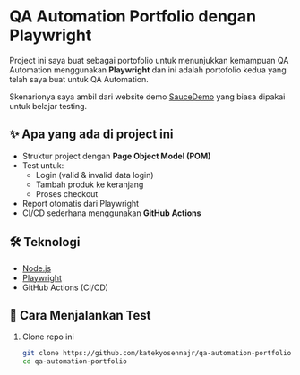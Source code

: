 # QA Automation Portfolio dengan Playwright

Project ini saya buat sebagai portofolio untuk menunjukkan kemampuan QA Automation menggunakan **Playwright** dan ini adalah portofolio kedua yang telah saya buat untuk QA Automation.
  
Skenarionya saya ambil dari website demo [SauceDemo](https://www.saucedemo.com/) yang biasa dipakai untuk belajar testing.

## ✨ Apa yang ada di project ini
- Struktur project dengan **Page Object Model (POM)**  
- Test untuk:
  - Login (valid & invalid data login)
  - Tambah produk ke keranjang
  - Proses checkout  
- Report otomatis dari Playwright
- CI/CD sederhana menggunakan **GitHub Actions**

## 🛠️ Teknologi
- [Node.js](https://nodejs.org/)
- [Playwright](https://playwright.dev/)
- GitHub Actions (CI/CD)

## 🚀 Cara Menjalankan Test
1. Clone repo ini  
   ```bash
   git clone https://github.com/katekyosennajr/qa-automation-portfolio.git
   cd qa-automation-portfolio
